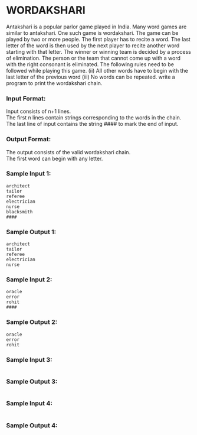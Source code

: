 # WORDAKSHARI

Antakshari is a popular parlor game played in India. Many word games are similar to antakshari. One such game is wordakshari. The game can be played by two or more people. The first player has to recite a word. The last letter of the word is then used by the next player to recite another word starting with that letter. The winner or winning team is decided by a process of elimination. The person or the team that cannot come up with a word with the right consonant is eliminated. The following rules need to be followed while playing this game. (ii) All other words have to begin with the last letter of the previous word (iii) No words can be repeated. write a program to print the wordakshari chain.

### Input Format:

Input consists of n+1 lines. <br>
The first n lines contain strings corresponding to the words in the chain. <br>
The last line of input contains the string #### to mark the end of input.

### Output Format:

The output consists of the valid wordakshari chain. <br>
The first word can begin with any letter.

### Sample Input 1:

```
architect
tailor
referee
electrician
nurse
blacksmith
####
```

### Sample Output 1:

```
architect
tailor
referee
electrician
nurse
```

### Sample Input 2:

```
oracle
error
rohit
####
```

### Sample Output 2:

```
oracle
error
rohit
```

### Sample Input 3:

```

```

### Sample Output 3:

```

```

### Sample Input 4:

```

```

### Sample Output 4:

```

```
